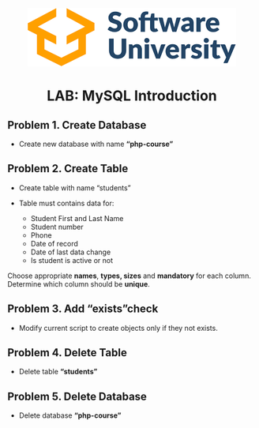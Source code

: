 <p  align="center">
	<a href="https://softuni.bg/" target="_blank">
		<img  src="https://raw.githubusercontent.com/emilia98/SoftUni-PHPWeb/master/softuni_logo.png"  alt="SoftUni-logo">
	</a>
</p>

<h1 align="center">LAB: MySQL Introduction</h1>

## Problem 1. Create Database

- Create new database with name **“php-course”**

## Problem 2. Create Table

- Create table with name “students”

- Table must contains data for:
	- Student First and Last Name
	- Student number
	- Phone
	- Date of record
	- Date of last data change
	- Is student is active or not

Choose appropriate **names**, **types, sizes** and **mandatory** for each column. Determine which column should be **unique**.

## Problem 3. Add “exists”check

- Modify current script to create objects only if they not exists.

## Problem 4. Delete Table

- Delete table **“students”**

## Problem 5. Delete Database
- Delete database **“php-course”**